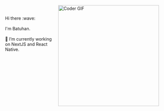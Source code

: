 ### 
<img align="right" src="https://github.com/rajaprerak/rajaprerak/blob/master/developer.gif" alt="Coder GIF" width="330">
<br/><br/>
Hi there :wave:<br/><br/>
I'm Batuhan.<br/><br/>
🔭 I’m currently working on NextJS and React Native.

<!--
**batuhangokalp/batuhangokalp** is a ✨ _special_ ✨ repository because its `README.md` (this file) appears on your GitHub profile.

Here are some ideas to get you started:

- 🔭 I’m currently working on ...
- 🌱 I’m currently learning ...
- 👯 I’m looking to collaborate on ...
- 🤔 I’m looking for help with ...
- 💬 Ask me about ...
- 📫 How to reach me: ...
- 😄 Pronouns: ...
- ⚡ Fun fact: ...
-->
